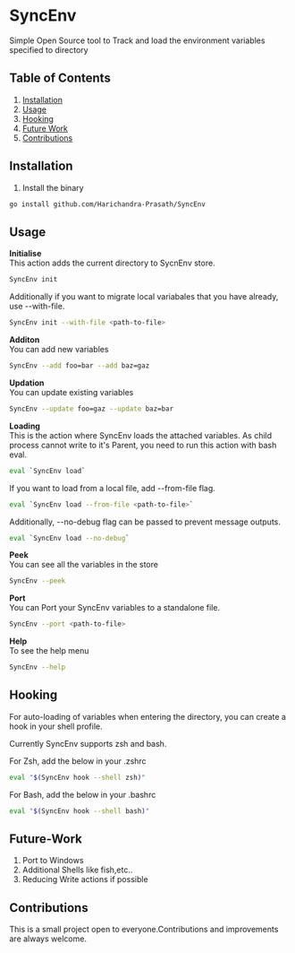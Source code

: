 # SyncEnv

Simple Open Source tool to Track and load the environment variables specified to directory   

## Table of Contents

1. [Installation](#installation)
2. [Usage](#usage)
3. [Hooking](#hooking)
4. [Future Work](#future-work)
5. [Contributions](#contributions)

## Installation

1. Install the binary  

```bash
go install github.com/Harichandra-Prasath/SyncEnv
```

## Usage

**Initialise**  
This action adds the current directory to SycnEnv store.   
```bash
SyncEnv init
```

Additionally if you want to migrate local variabales that you have already, use --with-file.   
```bash
SyncEnv init --with-file <path-to-file>
```
  
**Additon**   
You can add new variables  
```bash
SyncEnv --add foo=bar --add baz=gaz  
``` 
**Updation**  
You can update existing variables   
```bash
SyncEnv --update foo=gaz --update baz=bar
```

**Loading**  
This is the action where SyncEnv loads the attached variables. As child process cannot write to it's Parent, you need to run this action with bash eval.   
```bash
eval `SyncEnv load`  
```   
   
If you want to load from a local file, add --from-file flag.   

```bash
eval `SyncEnv load --from-file <path-to-file>`
```
   
Additionally, --no-debug flag can be passed to prevent message outputs.  

```bash
eval `SyncEnv load --no-debug`
```
  
**Peek**   
You can see all the variables in the store   
```bash
SyncEnv --peek
```

**Port**   
You can Port your SyncEnv variables to a standalone file.  
```bash
SyncEnv --port <path-to-file>
```


**Help**  
To see the help menu  
```bash
SyncEnv --help
```
  

## Hooking

For auto-loading of variables when entering the directory, you can create a hook in your shell profile.  

Currently SyncEnv supports zsh and bash.     

For Zsh, add the below in your .zshrc  
```bash
eval "$(SyncEnv hook --shell zsh)"
```

For Bash, add the below in your .bashrc  
```bash
eval "$(SyncEnv hook --shell bash)"
```
     
  
## Future-Work
  
1. Port to Windows  
2. Additional Shells like fish,etc..  
3. Reducing Write actions if possible  

## Contributions  

This is a small project open to everyone.Contributions and improvements are always welcome.  
